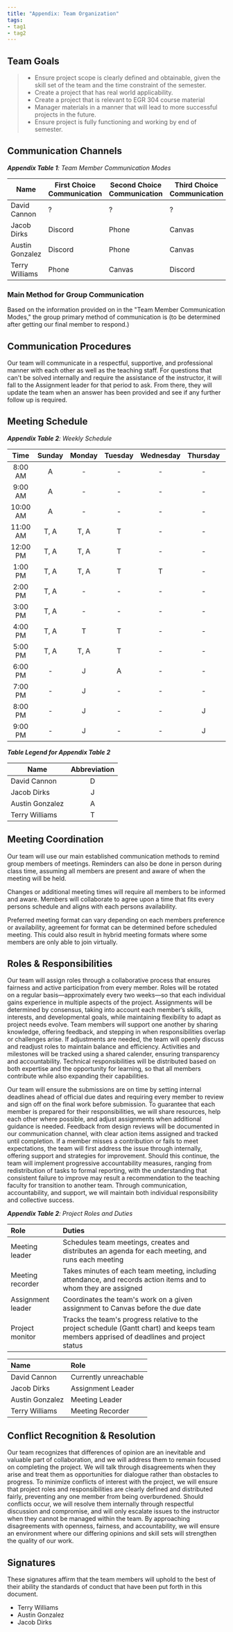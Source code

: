 ```yaml
---
title: "Appendix: Team Organization"
tags:
- tag1
- tag2
---
```


## Team Goals 


>   * Ensure project scope is clearly defined and obtainable, given the skill set of the team and the time constraint of the semester.<!-- (Expectation management from the start.)-->
>   * Create a project that has real world applicability.  
>   * Create a project that is relevant to EGR 304 course material
>   * Manager materials in a manner that will lead to more successful projects in the future. 
>   * Ensure project is fully functioning and working by end of semester.

## Communication Channels

_**Appendix Table 1**: Team Member Communication Modes_

|Name                 | First Choice Communication | Second Choice Communication | Third Choice Communication |
|---------------------|----------------------------|-----------------------------|----------------------------|
|David Cannon |  ? | ? | ? |
|Jacob Dirks |  Discord | Phone | Canvas |
|Austin Gonzalez |  Discord | Phone | Canvas 
|Terry Williams  |  Phone | Canvas | Discord |

### Main Method for Group Communication

Based on the information provided on in the "Team Member Communication Modes," the group primary method of communication is (to be determined after getting our final member to respond.)
 
## Communication Procedures

Our team will communicate in a respectful, supportive, and professional manner with each other as well as the teaching staff. For questions that can't be solved internally and require the assistance of the instructor, it will fall to the Assignment leader for that period to ask. From there, they will update the team when an answer has been provided and see if any further follow up is required.
<!-- blocking questions out if we want to address them later - JD
1. How will your team communicate?  this will be solved via communication choices ideally top 2>
2. How will you handle instructor correspondence? Who is responsible? How will that be communicated with/back to the group? -->

## Meeting Schedule

_**Appendix Table 2**: Weekly Schedule_

<!-- this is a comment and here is what the chart is for:
When are you available and plan to work on this every week?
Jacob Dirks currently put in times that are extra nice for me to work but there are various other times-->

| Time | Sunday | Monday | Tuesday | Wednesday | Thursday | Friday | Saturday |
| :------: | :----: | :----: | :----: | :----: | :----: | :----: | :-----: |
| 8:00 AM | A | - | - | - | - | - | - |
| 9:00 AM | A | - | - | - | - | - | - |
| 10:00 AM | A | - | - | - | - | - | - |
| 11:00 AM | T, A| T, A| T | - | - | - | - |
| 12:00 PM | T, A| T, A| T | - | - | - | - |
| 1:00 PM | T, A| T, A| T | T | - | - | - |
| 2:00 PM | T, A| - | - | - | - | - | - |
| 3:00 PM | T, A| - | - | - | - | - | - |
| 4:00 PM | T, A| T | T | - | - | - | - |
| 5:00 PM | T, A| T, A| T | - | - | - | - |
| 6:00 PM | - | J | A | - | - | - | - |
| 7:00 PM | - | J | - | - | - | - | - |
| 8:00 PM | - | J | - | - | J | - | - |
| 9:00 PM | - | J | - | - | J | - | - |

_**Table Legend for Appendix Table 2**_

| Name | Abbreviation |
| ----- | :------: |
| David Cannon | D |
| Jacob Dirks | J |
| Austin Gonzalez | A |
| Terry Williams | T |


## Meeting Coordination

Our team will use our main established communication methods to remind group members of meetings. Reminders can also be done in person during class time, assuming all members are present and aware of when the meeting will be held.

Changes or additional meeting times will require all members to be informed and aware. Members will collaborate to agree upon a time that fits every persons schedule and aligns with each persons availability. 

Preferred meeting format can vary depending on each members preference or availability, agreement for format can be determined before scheduled meeting. This could also result in hybrid meeting formats where some members are only able to join virtually. 
<!-- Left other procedures empty at the moment -->


## Roles & Responsibilities

Our team will assign roles through a collaborative process that ensures fairness and active participation from every member. Roles will be rotated on a regular basis—approximately every two weeks—so that each individual gains experience in multiple aspects of the project. Assignments will be determined by consensus, taking into account each member’s skills, interests, and developmental goals, while maintaining flexibility to adapt as project needs evolve. Team members will support one another by sharing knowledge, offering feedback, and stepping in when responsibilities overlap or challenges arise. If adjustments are needed, the team will openly discuss and readjust roles to maintain balance and efficiency. Activities and milestones will be tracked using a shared calender, ensuring transparency and accountability. Technical responsibilities will be distributed based on both expertise and the opportunity for learning, so that all members contribute while also expanding their capabilities.

Our team will ensure the submissions are on time by setting internal deadlines ahead of official due dates and requiring every member to review and sign off on the final work before submission. To guarantee that each member is prepared for their responsibilities, we will share resources, help each other where possible, and adjust assignments when additional guidance is needed. Feedback from design reviews will be documented in our communication channel, with clear action items assigned and tracked until completion. If a member misses a contribution or fails to meet expectations, the team will first address the issue through internally, offering support and strategies for improvement. Should this continue, the team will implement progressive accountability measures, ranging from redistribution of tasks to formal reporting, with the understanding that consistent failure to improve may result a recommendation to the teaching faculty for transition to another team. Through communication, accountability, and support, we will maintain both individual responsibility and collective success.


_**Appendix Table 2**: Project Roles and Duties_

| **Role**          | **Duties**                                                                                                                                |
| :---------------- | :---------------------------------------------------------------------------------------------------------------------------------------- |
| Meeting leader    | Schedules team meetings, creates and distributes an agenda for each meeting, and runs each meeting                                        |
| Meeting recorder  | Takes minutes of each team meeting, including attendance, and records action items and to whom they are assigned                          |
| Assignment leader | Coordinates the team's work on a given assignment to Canvas before the due date                                                           |
| Project monitor   | Tracks the team's progress relative to the project schedule (Gantt chart) and keeps team members apprised of deadlines and project status |

| **Name**  | **Role**             |
|:----------|:---------------------|
| David Cannon|      Currently unreachable         |
|Jacob Dirks|  Assignment Leader   |
|Austin Gonzalez|Meeting Leader    |
|Terry Williams|Meeting Recorder|

## Conflict Recognition & Resolution

Our team recognizes that differences of opinion are an inevitable and valuable part of collaboration, and we will address them to remain focused on completing the project. We will talk through disagreements when they arise and treat them as opportunities for dialogue rather than obstacles to progress. To minimize conflicts of interest with the project, we will ensure that project roles and responsibilities are clearly defined and distributed fairly, preventing any one member from being overburdened. Should conflicts occur, we will resolve them internally through respectful discussion and compromise, and will only escalate issues to the instructor when they cannot be managed within the team. By approaching disagreements with openness, fairness, and accountability, we will ensure an environment where our differing opinions and skill sets will strengthen the quality of our work.


## Signatures

These signatures affirm that the team members will uphold to the best of their ability the standards of conduct that have been put forth in this document.<br>
   * Terry Williams
   * Austin Gonzalez
   * Jacob Dirks